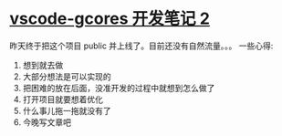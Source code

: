 # [vscode-gcores 开发笔记 2](https://github.com/yihong0618/gitblog/issues/111)

昨天终于把这个项目 public 并上线了。目前还没有自然流量。。。
一些心得:
1. 想到就去做
2. 大部分想法是可以实现的
3. 把困难的放在后面，没准开发的过程中就想到怎么做了
4. 打开项目就要想着优化
5. 什么事儿拖一拖就没有了
6. 今晚写文章吧
